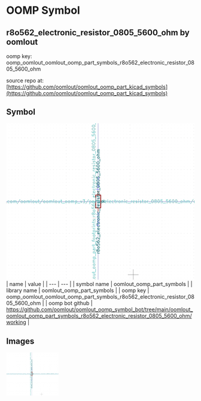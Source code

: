 # OOMP Symbol  
## r8o562_electronic_resistor_0805_5600_ohm  by oomlout  
  
oomp key: oomp_oomlout_oomlout_oomp_part_symbols_r8o562_electronic_resistor_0805_5600_ohm  
  
source repo at: [https://github.com/oomlout/oomlout_oomp_part_kicad_symbols](https://github.com/oomlout/oomlout_oomp_part_kicad_symbols)  
## Symbol  
  
[![working.png](working_600.png)](working.png)  
| name | value | 
| --- | --- | 
| symbol name | oomlout_oomp_part_symbols | 
| library name | oomlout_oomp_part_symbols | 
| oomp key | oomp_oomlout_oomlout_oomp_part_symbols_r8o562_electronic_resistor_0805_5600_ohm | 
| oomp bot github | https://github.com/oomlout/oomlout_oomp_symbol_bot/tree/main/oomlout_oomlout_oomp_part_symbols_r8o562_electronic_resistor_0805_5600_ohm/working | 
## Images  
  
[![working.png](working_140.png)](working.png)  
